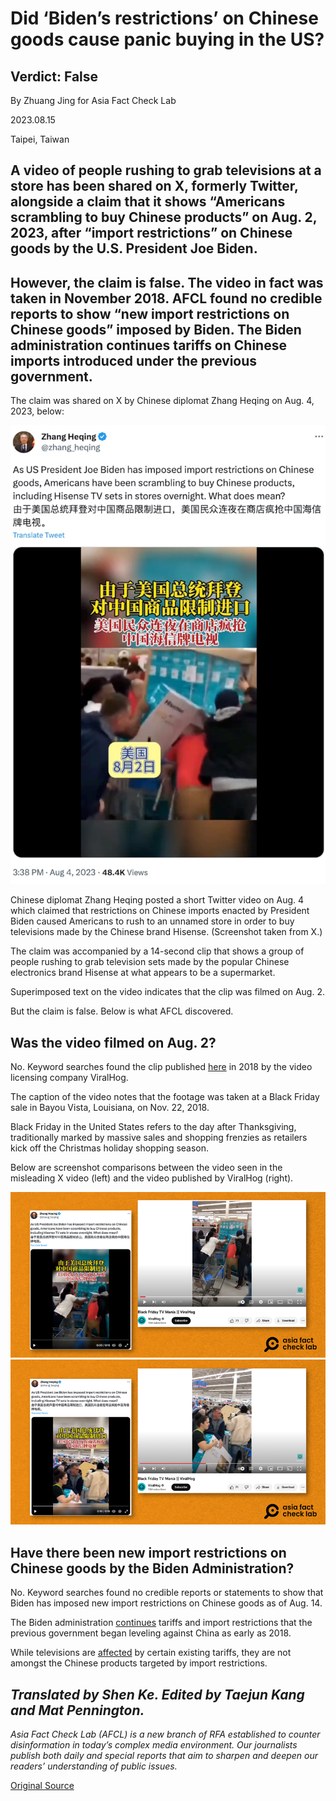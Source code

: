 # Did ‘Biden’s restrictions’ on Chinese goods cause panic buying in the US?

## Verdict: False

By Zhuang Jing for Asia Fact Check Lab

2023.08.15

Taipei, Taiwan

## A video of people rushing to grab televisions at a store has been shared on X, formerly Twitter, alongside a claim that it shows “Americans scrambling to buy Chinese products” on Aug. 2, 2023, after “import restrictions” on Chinese goods by the U.S. President Joe Biden.

## However, the claim is false. The video in fact was taken in November 2018. AFCL found no credible reports to show “new import restrictions on Chinese goods” imposed by Biden. The Biden administration continues tariffs on Chinese imports introduced under the previous government.

The claim was shared on X by Chinese diplomat Zhang Heqing on Aug. 4, 2023, below:

![1.png](images/A4A2MXRQ5TESSSMYN53WWG6SGY.png)

Chinese diplomat Zhang Heqing posted a short Twitter video on Aug. 4 which claimed that restrictions on Chinese imports enacted by President Biden caused Americans to rush to an unnamed store in order to buy televisions made by the Chinese brand Hisense. (Screenshot taken from X.)

The claim was accompanied by a 14-second clip that shows a group of people rushing to grab television sets made by the popular Chinese electronics brand Hisense at what appears to be a supermarket.

Superimposed text on the video indicates that the clip was filmed on Aug. 2.

But the claim is false. Below is what AFCL discovered.

## Was the video filmed on Aug. 2?

No. Keyword searches found the clip published [here](https://www.youtube.com/watch?v=b8wW8H6VH-U) in 2018 by the video licensing company ViralHog.

The caption of the video notes that the footage was taken at a Black Friday sale in Bayou Vista, Louisiana, on Nov. 22, 2018.

Black Friday in the United States refers to the day after Thanksgiving, traditionally marked by massive sales and shopping frenzies as retailers kick off the Christmas holiday shopping season.

Below are screenshot comparisons between the video seen in the misleading X video (left) and the video published by ViralHog (right).

![2.png](images/UBAGPHOWDN34NKBAAB4AFJNHT4.png)![3.png](images/J42HZN33AS3XT2YC4JKIIRCYUA.png)

## Have there been new import restrictions on Chinese goods by the Biden Administration?

No. Keyword searches found no credible reports or statements to show that Biden has imposed new import restrictions on Chinese goods as of Aug. 14.

The Biden administration [continues](https://www.npr.org/2023/06/27/1184027892/china-tariffs-biden-trump) tariffs and import restrictions that the previous government began leveling against China as early as 2018.

While televisions are [affected](https://www.regulations.gov/document/USTR-2018-0005-0001) by certain existing tariffs, they are not amongst the Chinese products targeted by import restrictions.

## *Translated by Shen Ke. Edited by Taejun Kang and Mat Pennington.*

*Asia Fact Check Lab (AFCL) is a new branch of RFA established to counter disinformation in today’s complex media environment. Our journalists publish both daily and special reports that aim to sharpen and deepen our readers’ understanding of public issues.*



[Original Source](https://www.rfa.org/english/news/afcl/fact-check-tvs-08152023123923.html)